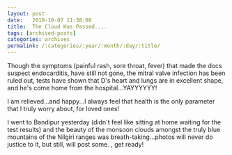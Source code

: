 ```yaml
---
layout: post
date:	2010-10-07 11:38:00
title:  The Cloud Has Passed....
tags: [archived-posts]
categories: archives
permalink: /:categories/:year/:month/:day/:title/
---
```

Though the symptoms (painful rash, sore throat, fever) that made the docs suspect endocarditis, have still not gone, the mitral valve infection has been ruled out, tests have shown that D's heart and lungs are in excellent shape, and he's come home from the hospital...YAYYYYYY!


I am relieved...and happy...I always feel that health is the only parameter that I truly worry about, for loved ones!

I went to Bandipur yesterday (didn't feel like sitting at home waiting for the test results) and the beauty of the monsoon clouds amongst the truly blue mountains of the Nilgiri ranges was breath-taking...photos will never do justice to it, but still, will post some. <lj user="asakiyume">, get ready!
